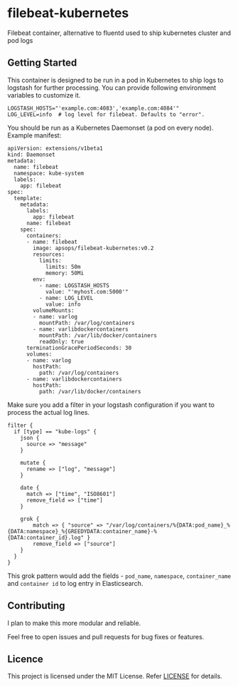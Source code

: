 # filebeat-kubernetes
Filebeat container, alternative to fluentd used to ship kubernetes cluster and pod logs

## Getting Started
This container is designed to be run in a pod in Kubernetes to ship logs to logstash for further processing.
You can provide following environment variables to customize it.

```
LOGSTASH_HOSTS="'example.com:4083','example.com:4084'"
LOG_LEVEL=info  # log level for filebeat. Defaults to "error".
```

You should be run as a Kubernetes Daemonset (a pod on every node). Example manifest:

```
apiVersion: extensions/v1beta1
kind: Daemonset
metadata:
  name: filebeat
  namespace: kube-system
  labels:
    app: filebeat
spec:
  template:
    metadata:
      labels:
        app: filebeat
      name: filebeat
    spec:
      containers:
      - name: filebeat
        image: apsops/filebeat-kubernetes:v0.2
        resources:
          limits:
            limits: 50m
            memory: 50Mi
        env:
          - name: LOGSTASH_HOSTS
            value: "'myhost.com:5000'"
          - name: LOG_LEVEL
            value: info
        volumeMounts:
        - name: varlog
          mountPath: /var/log/containers
        - name: varlibdockercontainers
          mountPath: /var/lib/docker/containers
          readOnly: true
      terminationGracePeriodSeconds: 30
      volumes:
      - name: varlog
        hostPath:
          path: /var/log/containers
      - name: varlibdockercontainers
        hostPath:
          path: /var/lib/docker/containers
```

Make sure you add a filter in your logstash configuration if you want to process the actual log lines.

```
filter {
  if [type] == "kube-logs" {
    json {
      source => "message"
    }

    mutate {
      rename => ["log", "message"]
    }

    date {
      match => ["time", "ISO8601"]
      remove_field => ["time"]
    }

    grok {
        match => { "source" => "/var/log/containers/%{DATA:pod_name}_%{DATA:namespace}_%{GREEDYDATA:container_name}-%{DATA:container_id}.log" }
        remove_field => ["source"]
    }
  }
}
```

This grok pattern would add the fields - `pod_name`, `namespace`, `container_name` and `container id` to log entry in Elasticsearch.

## Contributing
I plan to make this more modular and reliable.

Feel free to open issues and pull requests for bug fixes or features.

## Licence

This project is licensed under the MIT License. Refer [LICENSE](https://github.com/ApsOps/filebeat-kubernetes/blob/master/LICENSE) for details.

